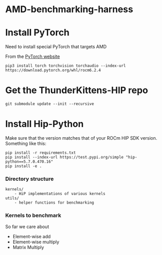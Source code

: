 # AMD-benchmarking-harness


# Install PyTorch

Need to install special PyTorch that targets AMD

From the [PyTorch website](https://pytorch.org/get-started/locally/)
```
pip3 install torch torchvision torchaudio --index-url https://download.pytorch.org/whl/rocm6.2.4
```

# Get the ThunderKittens-HIP repo
```
git submodule update --init --recursive
```

# Install Hip-Python
Make sure that the version matches that of your ROCm HIP SDK version. Something like this:


```
pip install -r requirements.txt
pip install --index-url https://test.pypi.org/simple "hip-python==5.7.0.470.16"
pip install -e .
```

### Directory structure
```
kernels/
    - HiP implementations of various kernels
utils/
    - helper functions for benchmarking
```

### Kernels to benchmark
So far we care about
* Element-wise add
* Element-wise multiply
* Matrix Multiply